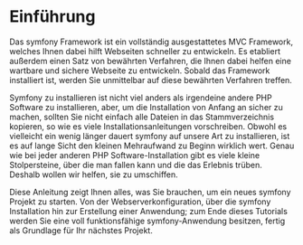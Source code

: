 Einführung
==========

Das symfony Framework ist ein vollständig ausgestattetes MVC Framework, welches 
Ihnen dabei hilft Webseiten schneller zu entwickeln. Es etabliert außerdem 
einen Satz von bewährten Verfahren, die Ihnen dabei helfen eine wartbare und 
sichere Webseite zu entwickeln. Sobald das Framework installiert ist, werden 
Sie unmittelbar auf diese bewährten Verfahren treffen.

Symfony zu installieren ist nicht viel anders als irgendeine andere PHP 
Software zu installieren, aber, um die Installation von Anfang an sicher zu 
machen, sollten Sie nicht einfach alle Dateien in das Stammverzeichnis 
kopieren, so wie es viele Installationsanleitungen vorschreiben. Obwohl es 
vielleicht ein wenig länger dauert symfony auf unsere Art zu installieren, ist 
es auf lange Sicht den kleinen Mehraufwand zu Beginn wirklich wert. Genau wie 
bei jeder anderen PHP Software-Installation gibt es viele kleine Stolpersteine, 
über die man fallen kann und die das Erlebnis trüben. Deshalb wollen wir 
helfen, sie zu umschiffen.

Diese Anleitung zeigt Ihnen alles, was Sie brauchen, um ein neues symfony 
Projekt zu starten. Von der Webserverkonfiguration, über die symfony 
Installation hin zur Erstellung einer Anwendung; zum Ende dieses Tutorials 
werden Sie eine voll funktionsfähige symfony-Anwendung besitzen, fertig als 
Grundlage für Ihr nächstes Projekt.